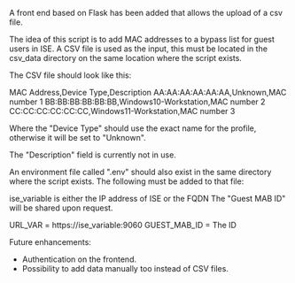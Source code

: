 A front end based on Flask has been added that allows the upload of a csv file.

The idea of this script is to add MAC addresses to a bypass list for guest users in ISE.
A CSV file is used as the input, this must be located in the csv_data directory on the same location where the script exists.

The CSV file should look like this:

MAC Address,Device Type,Description
AA:AA:AA:AA:AA:AA,Unknown,MAC number 1
BB:BB:BB:BB:BB:BB,Windows10-Workstation,MAC number 2
CC:CC:CC:CC:CC:CC,Windows11-Workstation,MAC number 3

Where the "Device Type" should use the exact name for the profile, otherwise it will be set to "Unknown".

The "Description" field is currently not in use.

An environment file called ".env" should also exist in the same directory where the script exists. The following must be added to that file:

ise_variable is either the IP address of ISE or the FQDN
The "Guest MAB ID" will be shared upon request.

URL_VAR = https://ise_variable:9060
GUEST_MAB_ID = The ID

Future enhancements:
- Authentication on the frontend.
- Possibility to add data manually too instead of CSV files.

